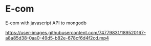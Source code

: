 # E-com
E-com with javascript API to mongodb

https://user-images.githubusercontent.com/74779831/189520167-a8a85d38-0aa0-49d5-b82e-678cf6d4f2cd.mp4

